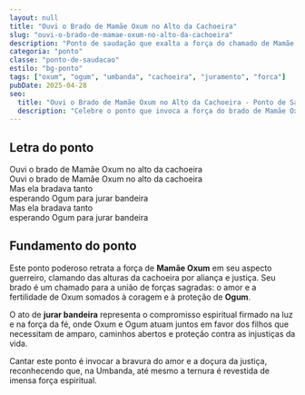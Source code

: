 ```yaml
---
layout: null
title: "Ouvi o Brado de Mamãe Oxum no Alto da Cachoeira"
slug: "ouvi-o-brado-de-mamae-oxum-no-alto-da-cachoeira"
description: "Ponto de saudação que exalta a força do chamado de Mamãe Oxum e a união com Ogum através do juramento de bandeira."
categoria: "ponto"
classe: "ponto-de-saudacao"
estilo: "bg-ponto"
tags: ["oxum", "ogum", "umbanda", "cachoeira", "juramento", "forca"]
pubDate: 2025-04-28
seo:
  title: "Ouvi o Brado de Mamãe Oxum no Alto da Cachoeira - Ponto de Saudação na Umbanda"
  description: "Celebre o ponto que invoca a força do brado de Mamãe Oxum e a aliança espiritual firmada com Ogum."
---
```


## Letra do ponto

Ouvi o brado de Mamãe Oxum no alto da cachoeira  
Ouvi o brado de Mamãe Oxum no alto da cachoeira  
Mas ela bradava tanto  
esperando Ogum para jurar bandeira  
Mas ela bradava tanto  
esperando Ogum para jurar bandeira

## Fundamento do ponto

Este ponto poderoso retrata a força de **Mamãe Oxum** em seu aspecto guerreiro, clamando das alturas da cachoeira por aliança e justiça. Seu brado é um chamado para a união de forças sagradas: o amor e a fertilidade de Oxum somados à coragem e à proteção de **Ogum**.

O ato de **jurar bandeira** representa o compromisso espiritual firmado na luz e na força da fé, onde Oxum e Ogum atuam juntos em favor dos filhos que necessitam de amparo, caminhos abertos e proteção contra as injustiças da vida.

Cantar este ponto é invocar a bravura do amor e a doçura da justiça, reconhecendo que, na Umbanda, até mesmo a ternura é revestida de imensa força espiritual.
